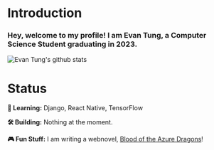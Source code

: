 # Introduction
### Hey, welcome to my profile! I am Evan Tung, a Computer Science Student graduating in 2023.

![Evan Tung's github stats](https://github-readme-stats.vercel.app/api?username=dragonejt&theme=nord)

# Status
**🤔 Learning:** Django, React Native, TensorFlow

**🛠️ Building:** Nothing at the moment.

**🎮 Fun Stuff:** I am writing a webnovel, [Blood of the Azure Dragons](https://www.wattpad.com/story/295768566-blood-of-the-azure-dragons)!
